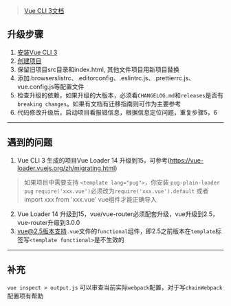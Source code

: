 > [Vue CLI 3文档](https://cli.vuejs.org/zh/guide/)
## 升级步骤
1. [安装Vue CLI 3 ](https://cli.vuejs.org/zh/guide/installation.html)
2. [创建项目](https://cli.vuejs.org/zh/guide/creating-a-project.html#vue-create)
3. 保留旧项目src目录和index.html, 其他文件项目用新项目替换
4. 添加.browserslistrc、.editorconfig、.eslintrc.js、.prettierrc.js、vue.config.js等配置文件
5. 检查升级的依赖，如果升级的大版本，必须看`CHANGELOG.md`和`releases`是否有`breaking changes`。如果有文档有迁移指南则可作为主要参考
6. 代码修改升级后，启动项目看报错信息，根据信息定位问题，重复步骤5，6
****
## 遇到的问题
1. Vue CLI 3 生成的项目Vue Loader 14 升级到15，可参考(https://vue-loader.vuejs.org/zh/migrating.html)
> 如果项目中需要支持 `<template lang="pug">`，你安装 `pug-plain-loader` `pug`
> `require('xxx.vue')`必须改为`require('xxx.vue').default` 或者 import xxx from 'xxx.vue' vue组件才能正确导入
2. Vue Loader 14 升级到15，vue/vue-router必须配套升级，vue升级到2.5， vue-router升级到3.0.0
3. vue@2.5版本支持`.vue`文件的`functional`组件，即2.5之前版本在`template`标签写`<template functional>`是不生效的
****
## 补充
`vue inspect > output.js` 可以审查当前实际`webpack`配置，对于写`chainWebpack`配置项有帮助